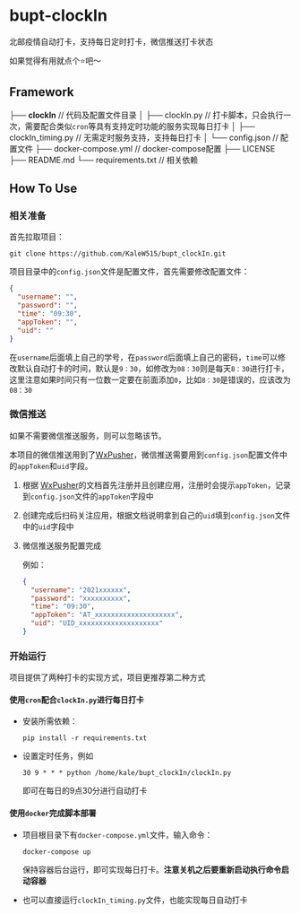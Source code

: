# bupt-clockIn
北邮疫情自动打卡，支持每日定时打卡，微信推送打卡状态

如果觉得有用就点个⭐吧～

## Framework

├── **clockIn**               // 代码及配置文件目录
│  ├── clockIn.py         // 打卡脚本，只会执行一次，需要配合类似`cron`等具有支持定时功能的服务实现每日打卡
│  ├── clockIn_timing.py   // 无需定时服务支持，支持每日打卡
│  └── config.json        // 配置文件
├── docker-compose.yml     // docker-compose配置
├── LICENSE
├── README.md 
└── requirements.txt       // 相关依赖

## How To Use

### 相关准备

首先拉取项目：

`git clone https://github.com/KaleW515/bupt_clockIn.git`

项目目录中的`config.json`文件是配置文件，首先需要修改配置文件：

```json
{
  "username": "",
  "password": "",
  "time": "09:30",
  "appToken": "",
  "uid": ""
}
```

在`username`后面填上自己的学号，在`password`后面填上自己的密码，`time`可以修改默认自动打卡的时间，默认是`9：30`，如修改为`08：30`则是每天`8：30`进行打卡，这里注意如果时间只有一位数一定要在前面添加`0`，比如`8：30`是错误的，应该改为`08：30`

### 微信推送

如果不需要微信推送服务，则可以忽略该节。

本项目的微信推送用到了[WxPusher](https://github.com/wxpusher/wxpusher-client)，微信推送需要用到`config.json`配置文件中的`appToken`和`uid`字段。

1. 根据 [WxPusher](https://wxpusher.zjiecode.com/docs/#/)的文档首先注册并且创建应用，注册时会提示`appToken`，记录到`config.json`文件的`appToken`字段中

2. 创建完成后扫码关注应用，根据文档说明拿到自己的`uid`填到`config.json`文件中的`uid`字段中

3. 微信推送服务配置完成

   例如：

   ```json
   {
     "username": "2021xxxxxx",
     "password": "xxxxxxxxxx",
     "time": "09:30",
     "appToken": "AT_xxxxxxxxxxxxxxxxxxxx",
     "uid": "UID_xxxxxxxxxxxxxxxxxxxx"
   }
   ```

### 开始运行

项目提供了两种打卡的实现方式，项目更推荐第二种方式

#### 使用`cron`配合`clockIn.py`进行每日打卡

- 安装所需依赖：

  `pip install -r requirements.txt`

- 设置定时任务，例如

  `30 9 * * * python /home/kale/bupt_clockIn/clockIn.py`

  即可在每日的9点30分进行自动打卡

#### 使用`docker`完成脚本部署

- 项目根目录下有`docker-compose.yml`文件，输入命令：

  `docker-compose up`

  保持容器后台运行，即可实现每日打卡。**注意关机之后要重新启动执行命令启动容器**

- 也可以直接运行`clockIn_timing.py`文件，也能实现每日自动打卡
